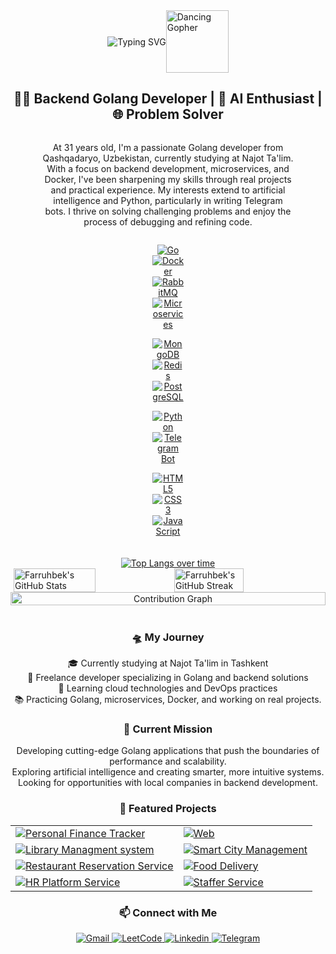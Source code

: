 <!-- Custom Header with Golang gopher -->
<div style="display: flex; justify-content: center; align-items: center;">
    <img src="https://readme-typing-svg.herokuapp.com?font=Fira+Code&weight=700&size=30&duration=3000&pause=1000&color=2C68F6&background=2E22FF00&center=true&vCenter=true&multiline=false&width=700&height=150&lines=Hello%2C+my+name+is+Farrukhbek%2C"
        alt="Typing SVG" />
    <img src="https://github.com/egonelbre/gophers/raw/master/.thumb/animation/gopher-dance-long-3x.gif" width="100"
        height="100" alt="Dancing Gopher">
</div>

<!-- Creative About Me Section -->
<h2 align="center">👨‍💻 Backend Golang Developer | 🚀 AI Enthusiast | 🌐 Problem Solver</h2>

<div style="display: flex; justify-content: center; align-items: center; flex-direction: column;">
    <p align="center" style="width:80%">
        At 31 years old, I'm a passionate Golang developer from Qashqadaryo, Uzbekistan, currently studying at Najot Ta'lim. With a focus on backend development, microservices, and Docker, I've been sharpening my skills through real projects and practical experience. My interests extend to artificial intelligence and Python, particularly in writing Telegram bots. I thrive on solving challenging problems and enjoy the process of debugging and refining code.
    </p>
    <div style="width: 10%">
        <p align="center">
            <a href="https://www.go.dev/">
                <img src="https://img.shields.io/badge/Go-00ADD8?style=for-the-badge&logo=go&logoColor=white" alt="Go" />
            </a>
            <a href="https://www.docker.com/">
                <img src="https://img.shields.io/badge/Docker-2496ED?style=for-the-badge&logo=docker&logoColor=white" alt="Docker" />
            </a>
            <a href="https://www.rabbitmq.com/">
                <img src="https://img.shields.io/badge/RabbitMQ-FF6600?style=for-the-badge&logo=rabbitmq&logoColor=white" alt="RabbitMQ" />
            </a>
            <a href="https://www.microservices.io/">
                <img src="https://img.shields.io/badge/Microservices-1572B6?style=for-the-badge&logo=microservices&logoColor=white" alt="Microservices" />
            </a>
        </p>
        <p align="center">
            <a href="https://www.mongodb.com/">
                <img src="https://img.shields.io/badge/MongoDB-47A248?style=for-the-badge&logo=mongodb&logoColor=white" alt="MongoDB" />
            </a>
            <a href="https://redis.io/">
                <img src="https://img.shields.io/badge/Redis-DC382D?style=for-the-badge&logo=redis&logoColor=white" alt="Redis" />
            </a>
            <a href="https://www.postgresql.org/">
                <img src="https://img.shields.io/badge/PostgreSQL-336791?style=for-the-badge&logo=postgresql&logoColor=white" alt="PostgreSQL" />
            </a>
        </p>
        <p align="center">
            <a href="https://www.python.org/">
                <img src="https://img.shields.io/badge/Python-3776AB?style=for-the-badge&logo=python&logoColor=white" alt="Python" />
            </a>
            <a href="https://www.aiogram.dev/">
                <img src="https://img.shields.io/badge/Telegram_Bot-2CA5E0?style=for-the-badge&logo=telegram&logoColor=white" alt="Telegram Bot" />
            </a>
        </p>
        <p align="center">
            <a href="https://www.html.com/">
                <img src="https://img.shields.io/badge/HTML5-E34F26?style=for-the-badge&logo=html5&logoColor=white" alt="HTML5" />
            </a>
            <a href="https://www.w3.org/Style/CSS/">
                <img src="https://img.shields.io/badge/CSS3-1572B6?style=for-the-badge&logo=css3&logoColor=white" alt="CSS3" />
            </a>
            <a href="https://www.javascript.com/">
                <img src="https://img.shields.io/badge/JavaScript-F7DF1E?style=for-the-badge&logo=javascript&logoColor=black" alt="JavaScript" />
            </a>
        </p>
    </div>
    <!-- Coffee Gopher and Thank You Message -->
    <div xmlns="http://www.w3.org/1999/xhtml" style="margin">
<!--         <img src="https://readme-typing-svg.herokuapp.com?font=Comic+Sans+MS&size=18&duration=3000&color=2C68F6&center=true&vCenter=true&width=240&height=60&lines=I+know+Go.+☕;I+know+Docker.+☕;I+know+RabbitMQ.+☕;I+know+Microservices.+☕;I+know+MongoDB.+☕;I+know+Redis.+☕;I+know+PostgreSQL.+☕;I+know+Python.+☕;I+know+Telegram+Bot.+☕;I+know+HTML5.+☕;I+know+CSS3.+☕;I+know+JavaScript.+☕"
            style="border-radius: 100px" alt="Typing SVG" /> -->
<!--     </div>
    <img src="https://slackmojis.com/emojis/46362-gopher_coffee_nofill/download" width="100">
</div> -->


<!-- Most used languages -->
<div style="margin-top: 20px; text-align: center;">
    <a href="https://github.com/anuraghazra/github-readme-stats">
        <img src="https://github-readme-stats.vercel.app/api/top-langs/?username=Turdiqulov-Farruhbek&layout=compact&theme=tokyonight&hide=html" alt="Top Langs over time">
    </a>
</div>

<!-- GitHub Stats with custom styling -->
<div style="width: 100%; display: flex; justify-content: center; align-items: center;">
    <img src="https://github-readme-stats.vercel.app/api?username=Turdiqulov-Farruhbek&show_icons=true&count_private=true&hide=prs&theme=tokyonight&border_color=2C68F6&icon_color=2C68F6&title_color=2C68F6" alt="Farruhbek's GitHub Stats" width=51%>
    <img src="https://github-readme-streak-stats.herokuapp.com/?user=Turdiqulov-Farruhbek&theme=tokyonight&border=2C68F6" alt="Farruhbek's GitHub Streak" width=47%>
</div>


<!-- Coding Activity Graph -->
<div align="center">
    <img src="https://github-readme-activity-graph.vercel.app/graph?username=Turdiqulov-Farruhbek&theme=tokyo-night&bg_color=20232a&hide_border=true" width="100%" alt="Contribution Graph" />
</div>

<br>

<!-- My Journey -->
<h3 align="center">🛸 My Journey</h3>
<p align="center">
    🎓 Currently studying at Najot Ta'lim in Tashkent<br>
    💼 Freelance developer specializing in Golang and backend solutions<br>
    🌱 Learning cloud technologies and DevOps practices<br>
    📚 Practicing Golang, microservices, Docker, and working on real projects.</a>
</p>

<!-- Current Focus -->
<h3 align="center">🔭 Current Mission</h3>
<p align="center">
    Developing cutting-edge Golang applications that push the boundaries of performance and scalability.<br>
    Exploring artificial intelligence and creating smarter, more intuitive systems.<br>
    Looking for opportunities with local companies in backend development.
</p>

<!-- Projects Section -->
<h3 align="center">🚀 Featured Projects</h3>
<div align="center">
    <table>
        <tr>
            <td>
                <a href="https://github.com/Turdiqulov-Farruhbek/Personal-Finance-Tracker">
                    <img src="https://github-readme-stats.vercel.app/api/pin/?username=Turdiqulov-Farruhbek&repo=Personal-Finance-Tracker&theme=tokyonight" alt="Personal Finance Tracker">
                </a>
            </td>
            <td>
                <a href="https://github.com/Turdiqulov-Farruhbek/web-poll">
                    <img src="https://github-readme-stats.vercel.app/api/pin/?username=Turdiqulov-Farruhbek&repo=web-poll&theme=tokyonight" alt= Web poll">
                </a>
            </td>
        </tr>
        <tr>
            <td>
                <a href="https://github.com/Turdiqulov-Farruhbek/Library_Managment_system">
                    <img src="https://github-readme-stats.vercel.app/api/pin/?username=Turdiqulov-Farruhbek&repo=Library_Managment_system&theme=tokyonight" alt="Library Managment system">
                </a>
            </td>
            <td>
                <a href="https://github.com/Turdiqulov-Farruhbek/Smart_City">
                    <img src="https://github-readme-stats.vercel.app/api/pin/?username=Turdiqulov-Farruhbek&repo=Smart_city&theme=tokyonight" alt="Smart City Management">
                </a>
            </td>
        </tr>
        <tr>
            <td>
                <a href="https://github.com/Turdiqulov-Farruhbek/Restaurant-reservation-system">
                    <img src="https://github-readme-stats.vercel.app/api/pin/?username=Turdiqulov-Farruhbek&repo=Restaurant-reservation-system&theme=tokyonight" alt="Restaurant Reservation Service">
                </a>
            </td>
            <td>
                <a href="https://github.com/Turdiqulov-Farruhbek/Food-Delivery">
                    <img src="https://github-readme-stats.vercel.app/api/pin/?username=Turdiqulov-Farruhbek&repo=Food-Delivery&theme=tokyonight" alt="Food Delivery">
                </a>
            </td>
        </tr>
        <tr>
            <td>
                <a href="https://github.com/Turdiqulov-Farruhbek/HR_platforma">
                    <img src="https://github-readme-stats.vercel.app/api/pin/?username=Turdiqulov-Farruhbek&repo=HR_platforma&theme=tokyonight" alt="HR Platform Service">
                </a>
            </td>
             <td>
                <a href="https://github.com/Turdiqulov-Farruhbek/Staffer">
                    <img src="https://github-readme-stats.vercel.app/api/pin/?username=Turdiqulov-Farruhbek&repo=Staffer&theme=tokyonight" alt="Staffer Service">
                </a>
            </td>
        </tr>
    </table>
</div>

<!-- Connect with me -->
<h3 align="center">📫 Connect with Me</h3>
<p align="center">
    <a href="mailto:farruhbekturdiqulov@gmail.com">
        <img src="https://img.shields.io/badge/Gmail-D14836?style=for-the-badge&logo=gmail&logoColor=white" alt="Gmail">
    </a>
    <a href="https://leetcode.com/u/Farruhbek/">
        <img src="https://img.shields.io/badge/LeetCode-FFA116?style=for-the-badge&logo=leetCode&logoColor=black" alt="LeetCode">
    </a>
    <a href="https://www.linkedin.com/in/farruhbek-turdiqulov-14353b2b4/">
        <img src="https://img.shields.io/badge/Linkedin-FFA116?style=for-the-badge&logo=Linkedin&logoColor=black" alt="Linkedin">
    </a>
    <a href="https://t.me/KUHIRO">
        <img src="https://img.shields.io/badge/Telegram-26A5E4?style=for-the-badge&logo=telegram&logoColor=white" alt="Telegram" />
    </a>
</p>
